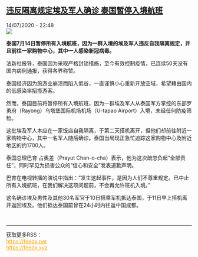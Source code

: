 <!--1594763781000-->
[违反隔离规定埃及军人确诊 泰国暂停入境航班](http://www.rfi.fr//cn/%E4%BA%9A%E6%B4%B2/20200714-%E8%BF%9D%E5%8F%8D%E9%9A%94%E7%A6%BB%E8%A7%84%E5%AE%9A%E5%9F%83%E5%8F%8A%E5%86%9B%E4%BA%BA%E7%A1%AE%E8%AF%8A-%E6%B3%B0%E5%9B%BD%E6%9A%82%E5%81%9C%E5%85%A5%E5%A2%83%E8%88%AA%E7%8F%AD)
------

<div>14/07/2020 - 22:48</div><img src="https://s.rfi.fr/media/display/65e91bb6-c613-11ea-94db-005056bf87d6/w:310/p:16x9/Utapao-aeroport-a-Rayong-750x470.jpg"><p><strong>泰国7月14日暂停所有入境航班，因为一群入境的埃及军人违反自我隔离规定，并且前往一家购物中心，其中一人感染新冠病毒。</strong></p><div class="t-content__body u-clearfix"><div class="m-interstitial"></div><p>法新社报导，泰国因为采取严格封锁措施，至今有效控制疫情，已连续50天没有国内病例通报，获得各界称赞。</p><p>泰国经济因为旅游业崩溃而陷入低谷，一直谨慎小心重新开放空域，希望藉由国内的低感染率招揽游客。</p><p>然而，泰国目前将暂停所有入境航班，因为一群埃及军人从泰国军方掌控的东部罗勇府（Rayong）乌塔堡国际机场机场（U-tapao Airport）入境，未经任何防疫筛检。</p><p>这批埃及军人本应在一家饭店自我隔离，于第二天搭机离开，但他们却前往附近一家购物中心，其中一名军人随后确诊。泰国当局现正急忙追踪这家购物中心及附近地区的约1700人。</p><p>泰国总理巴育·占奥差（Prayut Chan-o-cha）表示，他为这次疏忽负起“全部责任”，同时罕见为损害公众的“信心和安全”发表道歉声明。</p><p>巴育在电视转播的演说中指出：“发生这起事件，是因为人们不尊重规定。已中止所有入境航班，在我们解决这项问题前，不会再允许班机入境。”</p><p>这名确诊埃及男性及其他30名军官于10日搭乘军机抵达泰国，于11日早上搭机离开返回埃及。他们抵达泰国前曾在24小时内往返中国成都。</p><div class="o-self-promo o-self-promo--nl o-self-promo--hidden" data-selfpromo-newsletter></div><div class="o-self-promo o-self-promo--app o-self-promo--hidden" data-selfpromo-app></div></div><br><hr><div>获取更多RSS：<br><a href="https://feedx.net" style="color:orange" target="_blank">https://feedx.net</a> <br><a href="https://feedx.xyz" style="color:orange" target="_blank">https://feedx.xyz</a><br></div>
